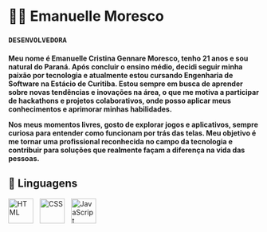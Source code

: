 # 👩‍💻 Emanuelle Moresco

<h3>

**``DESENVOLVEDORA``** 
</h3>

<h4>
Meu nome é Emanuelle Cristina Gennare Moresco, tenho 21 anos e sou natural do Paraná. Após concluir o ensino médio, decidi seguir minha paixão por tecnologia e atualmente estou cursando Engenharia de Software na Estácio de Curitiba. Estou sempre em busca de aprender sobre novas tendências e inovações na área, o que me motiva a participar de hackathons e projetos colaborativos, onde posso aplicar meus conhecimentos e aprimorar minhas habilidades.

Nos meus momentos livres, gosto de explorar jogos e aplicativos, sempre curiosa para entender como funcionam por trás das telas. Meu objetivo é me tornar uma profissional reconhecida no campo da tecnologia e contribuir para soluções que realmente façam a diferença na vida das pessoas.

</h4>



## 🤖 Linguagens 

<img 
    align="left" 
    alt="HTML"
    title="HTML" 
    width="50px" 
    style="padding-right: 10px;" 
    src="https://cdn.jsdelivr.net/gh/devicons/devicon@latest/icons/html5/html5-original.svg" 
/>
<img 
    align="left" 
    alt="CSS" 
    title="CSS"
    width="50px" 
    style="padding-right: 10px;" 
    src="https://cdn.jsdelivr.net/gh/devicons/devicon@latest/icons/css3/css3-original.svg" 
/>
<img 
    align="left" 
    alt="JavaScript" 
    title="JavaScript"
    width="50px" 
    style="padding-right: 10px;" 
    src="https://cdn.jsdelivr.net/gh/devicons/devicon@latest/icons/javascript/javascript-original.svg" 
/>

